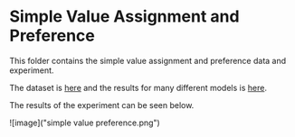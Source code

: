 # Simple Value Assignment and Preference

This folder contains the simple value assignment and preference data and experiment.

The dataset is [here](rational.md) and the results for many different models is [here](data).

The results of the experiment can be seen below.

![image]("simple value preference.png")
